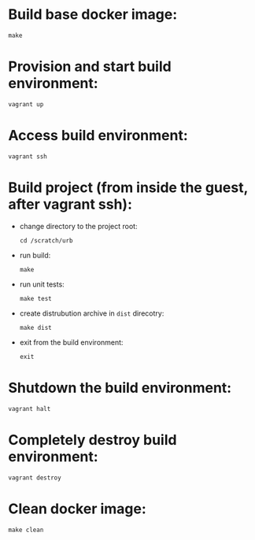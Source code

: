 # Build base docker image:

  `make`

# Provision and start build environment:

  `vagrant up`

# Access build environment:

  `vagrant ssh`

# Build project (from inside the guest, after vagrant ssh):

- change directory to the project root:

  `cd /scratch/urb`

- run build:

  `make`

- run unit tests:

  `make test`

- create distrubution archive in `dist` direcotry:

  `make dist`

- exit from the build environment:

  `exit`

# Shutdown the build environment:

  `vagrant halt`

# Completely destroy build environment:

  `vagrant destroy`

# Clean docker image:

  `make clean`
